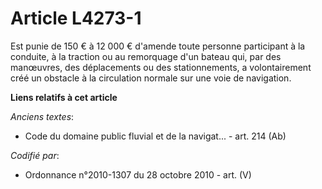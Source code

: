 # Article L4273-1

Est punie de 150 € à 12 000 € d'amende toute personne participant à la conduite, à la traction ou au remorquage d'un bateau
qui, par des manœuvres, des déplacements ou des stationnements, a volontairement créé un obstacle à la circulation normale
sur une voie de navigation.

**Liens relatifs à cet article**

_Anciens textes_:

  - Code du domaine public fluvial et de la navigat... - art. 214 (Ab)

_Codifié par_:

  - Ordonnance n°2010-1307 du 28 octobre 2010 - art. (V)
